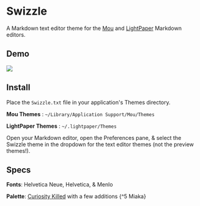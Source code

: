 Swizzle
=======
A Markdown text editor theme for the [Mou](http://mouapp.com/) and [LightPaper](http://clockworkengine.com/lightpaper-mac/) Markdown editors.

## Demo
<img src="https://raw.github.com/chrissimpkins/swizzle/master/img/swizzle_demo.png" />

## Install
Place the `Swizzle.txt` file in your application's Themes directory.

**Mou Themes** : `~/Library/Application Support/Mou/Themes`

**LightPaper Themes** : `~/.lightpaper/Themes`

Open your Markdown editor, open the Preferences pane, & select the Swizzle theme in the dropdown for the text editor themes (not the preview themes!).

## Specs
**Fonts**: Helvetica Neue, Helvetica, & Menlo

**Palette**: [Curiosity Killed](http://www.colourlovers.com/palette/444487/Curiosity_Killed) with a few additions {^5 Miaka}
